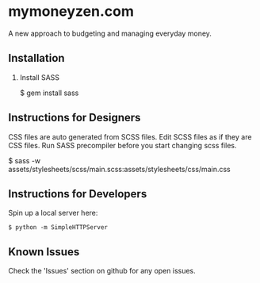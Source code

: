 mymoneyzen.com
==============

A new approach to budgeting and managing everyday money.

Installation
------------

1. Install SASS

    $ gem install sass

Instructions for Designers
--------------------------

CSS files are auto generated from SCSS files. Edit SCSS files as if they are CSS files.
Run SASS precompiler before you start changing scss files.

$ sass -w assets/stylesheets/scss/main.scss:assets/stylesheets/css/main.css


Instructions for Developers
---------------------------
Spin up a local server here:

    $ python -m SimpleHTTPServer



Known Issues
------------

Check the 'Issues' section on github for any open issues.
